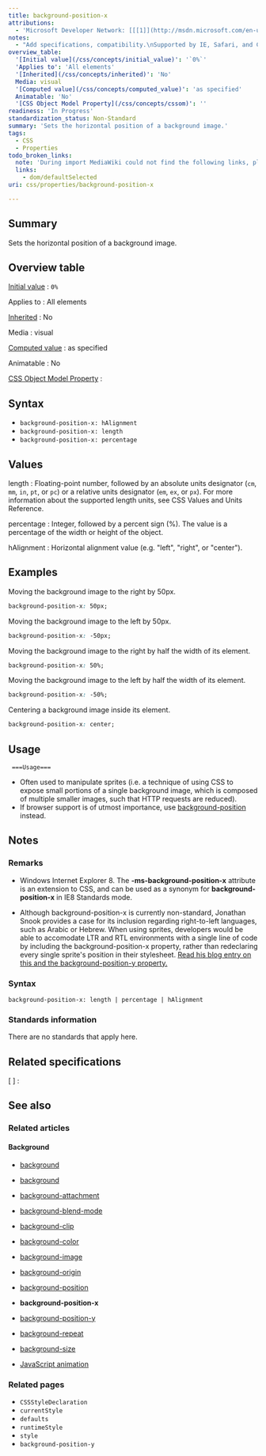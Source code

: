 ```yaml
---
title: background-position-x
attributions:
  - 'Microsoft Developer Network: [[[1]](http://msdn.microsoft.com/en-us/library/ff521123(v=vs.85).aspx) Article]'
notes:
  - "Add specifications, compatibility.\nSupported by IE, Safari, and Chrome. But not appear in the Spec."
overview_table:
  '[Initial value](/css/concepts/initial_value)': '`0%`'
  'Applies to': 'All elements'
  '[Inherited](/css/concepts/inherited)': 'No'
  Media: visual
  '[Computed value](/css/concepts/computed_value)': 'as specified'
  Animatable: 'No'
  '[CSS Object Model Property](/css/concepts/cssom)': ''
readiness: 'In Progress'
standardization_status: Non-Standard
summary: 'Sets the horizontal position of a background image.'
tags:
  - CSS
  - Properties
todo_broken_links:
  note: 'During import MediaWiki could not find the following links, please fix and adjust this list.'
  links:
    - dom/defaultSelected
uri: css/properties/background-position-x

---
```

## <span>Summary</span>

Sets the horizontal position of a background image.

## <span>Overview table</span>

[Initial value](/css/concepts/initial_value)
:   `0%`

Applies to
:   All elements

[Inherited](/css/concepts/inherited)
:   No

Media
:   visual

[Computed value](/css/concepts/computed_value)
:   as specified

Animatable
:   No

[CSS Object Model Property](/css/concepts/cssom)
:

## <span>Syntax</span>

-   `background-position-x: hAlignment`
-   `background-position-x: length`
-   `background-position-x: percentage`

## <span>Values</span>

length
:   Floating-point number, followed by an absolute units designator (`cm`, `mm`, `in`, `pt`, or `pc`) or a relative units designator (`em`, `ex`, or `px`). For more information about the supported length units, see CSS Values and Units Reference.

percentage
:   Integer, followed by a percent sign (%). The value is a percentage of the width or height of the object.

hAlignment
:   Horizontal alignment value (e.g. "left", "right", or "center").

## <span>Examples</span>

Moving the background image to the right by 50px.

``` css
background-position-x: 50px;
```

Moving the background image to the left by 50px.

``` css
background-position-x: -50px;
```

Moving the background image to the right by half the width of its element.

``` css
background-position-x: 50%;
```

Moving the background image to the left by half the width of its element.

``` css
background-position-x: -50%;
```

Centering a background image inside its element.

``` css
background-position-x: center;
```

## <span>Usage</span>

     ===Usage===

-   Often used to manipulate sprites (i.e. a technique of using CSS to expose small portions of a single background image, which is composed of multiple smaller images, such that HTTP requests are reduced).
-   If browser support is of utmost importance, use [background-position](http://docs.webplatform.org/wiki/css/properties/background-position) instead.

## <span>Notes</span>

### <span>Remarks</span>

-   Windows Internet Explorer 8. The **-ms-background-position-x** attribute is an extension to CSS, and can be used as a synonym for **background-position-x** in IE8 Standards mode.

-   Although background-position-x is currently non-standard, Jonathan Snook provides a case for its inclusion regarding right-to-left languages, such as Arabic or Hebrew. When using sprites, developers would be able to accomodate LTR and RTL environments with a single line of code by including the background-position-x property, rather than redeclaring every single sprite's position in their stylesheet. [Read his blog entry on this and the background-position-y property.](http://snook.ca/archives/html_and_css/background-position-x-y)

### <span>Syntax</span>

`background-position-x: length | percentage | hAlignment`

### <span>Standards information</span>

There are no standards that apply here.

## <span>Related specifications</span>

[ ]
:

## <span>See also</span>

### <span>Related articles</span>

#### <span>Background</span>

-   [background](/css/cssom/properties/background)

-   [background](/css/properties/background)

-   [background-attachment](/css/properties/background-attachment)

-   [background-blend-mode](/css/properties/background-blend-mode)

-   [background-clip](/css/properties/background-clip)

-   [background-color](/css/properties/background-color)

-   [background-image](/css/properties/background-image)

-   [background-origin](/css/properties/background-origin)

-   [background-position](/css/properties/background-position)

-   **background-position-x**

-   [background-position-y](/css/properties/background-position-y)

-   [background-repeat](/css/properties/background-repeat)

-   [background-size](/css/properties/background-size)

-   [JavaScript animation](/tutorials/animation_in_javascript_2)

### <span>Related pages</span>

-   `CSSStyleDeclaration`
-   `currentStyle`
-   `defaults`
-   `runtimeStyle`
-   `style`
-   `background-position-y`
